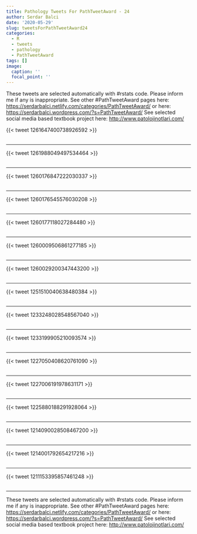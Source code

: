 ```yaml
---
title: Pathology Tweets For PathTweetAward - 24
author: Serdar Balci
date: '2020-05-29'
slug: tweetsForPathTweetAward24
categories:
  - R
  - tweets
  - pathology
  - PathTweetAward
tags: []
image:
  caption: ''
  focal_point: ''
---
```



These tweets are selected automatically with #rstats code. Please inform me if any is inappropriate.
See other #PathTweetAward pages here: https://serdarbalci.netlify.com/categories/PathTweetAward/  or here: https://serdarbalci.wordpress.com/?s=PathTweetAward/ 
See selected social media based textbook project here: http://www.patolojinotlari.com/

{{< tweet 1261647400738926592 >}}
<br>
<br>
<hr>
{{< tweet 1261988049497534464 >}}
<br>
<br>
<hr>
{{< tweet 1260176847222030337 >}}
<br>
<br>
<hr>
{{< tweet 1260176545576030208 >}}
<br>
<br>
<hr>
{{< tweet 1260177118027284480 >}}
<br>
<br>
<hr>
{{< tweet 1260009506861277185 >}}
<br>
<br>
<hr>
{{< tweet 1260029200347443200 >}}
<br>
<br>
<hr>
{{< tweet 1251510040638480384 >}}
<br>
<br>
<hr>
{{< tweet 1233248028548567040 >}}
<br>
<br>
<hr>
{{< tweet 1233199905210093574 >}}
<br>
<br>
<hr>
{{< tweet 1227050408620761090 >}}
<br>
<br>
<hr>
{{< tweet 1227006191978631171 >}}
<br>
<br>
<hr>
{{< tweet 1225880188291928064 >}}
<br>
<br>
<hr>
{{< tweet 1214090028508467200 >}}
<br>
<br>
<hr>
{{< tweet 1214001792654217216 >}}
<br>
<br>
<hr>
{{< tweet 1211153395857461248 >}}
<br>
<br>
<hr>


These tweets are selected automatically with #rstats code. Please inform me if any is inappropriate.
See other #PathTweetAward pages here: https://serdarbalci.netlify.com/categories/PathTweetAward/  or here: https://serdarbalci.wordpress.com/?s=PathTweetAward/ 
See selected social media based textbook project here: http://www.patolojinotlari.com/
